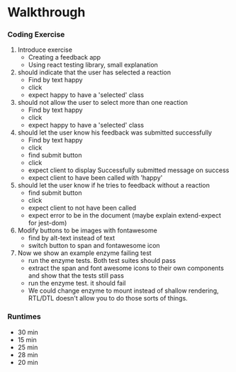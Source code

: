 # Walkthrough

### Coding Exercise

1. Introduce exercise
   - Creating a feedback app
   - Using react testing library, small explanation
2. should indicate that the user has selected a reaction
   - Find by text happy
   - click
   - expect happy to have a 'selected' class
3. should not allow the user to select more than one reaction
   - Find by text happy
   - click
   - expect happy to have a 'selected' class
4. should let the user know his feedback was submitted successfully
   - Find by text happy
   - click
   - find submit button
   - click
   - expect client to display Successfully submitted message on success
   - expect client to have been called with 'happy'
5. should let the user know if he tries to feedback without a reaction
   - find submit button
   - click
   - expect client to not have been called
   - expect error to be in the document (maybe explain extend-expect for jest-dom)
6. Modify buttons to be images with fontawesome
   - find by alt-text instead of text
   - switch button to span and fontawesome icon
7. Now we show an example enzyme failing test
   - run the enzyme tests. Both test suites should pass
   - extract the span and font awesome icons to their own components and show that the tests still pass
   - run the enzyme test. it should fail
   - We could change enzyme to mount instead of shallow rendering, RTL/DTL doesn't allow you to do those sorts of things.

### Runtimes

- 30 min
- 15 min
- 25 min
- 28 min
- 20 min
